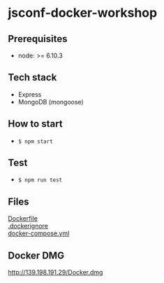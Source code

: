 # jsconf-docker-workshop

## Prerequisites

* node: >= 6.10.3

## Tech stack

* Express
* MongoDB (mongoose)

## How to start

* `$ npm start`

## Test

* `$ npm run test`

## Files
[Dockerfile](https://github.com/Wiredcraft/jsconf-docker-workshop/blob/1-container/Dockerfile)  
[.dockerignore](https://github.com/Wiredcraft/jsconf-docker-workshop/blob/1-container/.dockerignore)  
[docker-compose.yml](https://github.com/Wiredcraft/jsconf-docker-workshop/blob/2-compose/docker-compose.yml)

## Docker DMG
http://139.198.191.29/Docker.dmg
